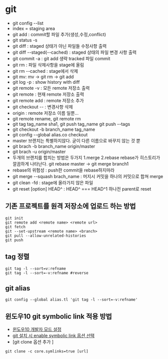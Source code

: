 # git
- git config --list
- index = staging area
- git add : commit할 파일 추가(생성,수정,conflict)
- git status -s
- git diff : staged 상태가 아닌 파일들 수정사항 출력
- git diff --staged(--cached) : staged 상태의 파일 변경 사항 출력
- git commit -a : git add 생략 tracked 파일 commit
- git rm : 파일 삭제사항을 stage에 올림
- git rm --cached : stage에서 삭제
- git mv: mv -> git rm -> git add
- git log -p : show history with diff
- git remote -v : 모든 remote 저장소 출력
- git remote : 현재 remote 저장소 출력
- git remote add :  remote 저장소 추가
- git checkout -- : 변경사항 삭제
- origin : remote 저장소 이름 일뿐... 
- git remote rename, git remote rm
- git tag tag_name sha1, git push tag_name git push --tags
- git checkout -b branch_name tag_name
- git config --global alias.co checkout
- master 브랜치는 특별하지않다. 굳이 다른 이름으로 바꾸지 않는 것 뿐
- git brach -b branch_name origin/master
- git brach -u origin/master
- 두개의 브랜치를 합치는 방법은 두가지 1.merge 2.rebase rebase가 히스토리가 깔끔하게 나타난다. git rebase master -> git merge branch1
- rebase의 위험성 : push한  commit을 rebase하지마라
- git merge --squash brach_name : 머지시 커밋을 하나의 커밋으로 합쳐 merge
- git clean -fd : stage에 올라가지 않은 파일 
- git reset [option] HEAD^ : HEAD^ === HEAD^1 하나전 parent로 reset

## 기존 프로젝트를 원격 저장소에 업로드 하는 방법
```
git init 
git remote add <remote name> <remote url>
git fetch 
git --set-upstream <remote name> <branch>
git pull --allow-unrelated-histories
git push
```
## tag 정렬
```
git tag -l --sort=v:refname
git tag -l --sort=-v:refname #reverse
```
## git alias
```
git config --global alias.tl 'git tag -l --sort=-v:refname'
```
## 윈도우10 git symbolic link 적용 방법
- [윈도우10 개발자 모드 설정](http://codedragon.tistory.com/3874)
- [git 설치 시 enable symbolic link 옵션 선택](https://i.stack.imgur.com/rQF1w.png)
- [git clone 옵션 추가 ]
```
git clone -c core.symlinks=true [url]
```

